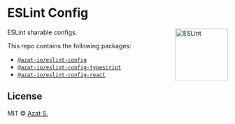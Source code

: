 # ESLint Config

<img src="https://user-images.githubusercontent.com/5698350/234571772-9e0cf164-d6bd-46fa-91d3-9c6f2a83932c.svg" alt="ESLint" align="right" width="120" height="120" />

ESLint sharable configs.

This repo contains the following packages:

- [`@azat-io/eslint-config`](https://github.com/azat-io/eslint-config/tree/main/base)
- [`@azat-io/eslint-config-typescript`](https://github.com/azat-io/eslint-config/tree/main/typescript)
- [`@azat-io/eslint-config-react`](https://github.com/azat-io/eslint-config/tree/main/react)

## License

MIT &copy; [Azat S.](https://azat.io)
